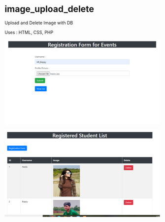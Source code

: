 # image_upload_delete

Upload and Delete Image with  DB

Uses : HTML, CSS, PHP

![](img/1.PNG)

![](img/2.PNG)
